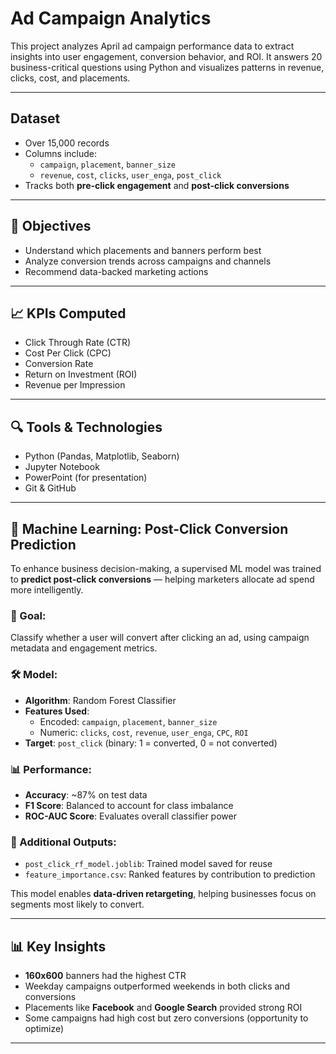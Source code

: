 #  Ad Campaign Analytics

This project analyzes April ad campaign performance data to extract insights into user engagement, conversion behavior, and ROI. It answers 20 business-critical questions using Python and visualizes patterns in revenue, clicks, cost, and placements.

---

##  Dataset

- Over 15,000 records
- Columns include:
  - `campaign`, `placement`, `banner_size`
  - `revenue`, `cost`, `clicks`, `user_enga`, `post_click`
- Tracks both **pre-click engagement** and **post-click conversions**

---

## 🎯 Objectives

- Understand which placements and banners perform best
- Analyze conversion trends across campaigns and channels
- Recommend data-backed marketing actions

---

## 📈 KPIs Computed

- Click Through Rate (CTR)
- Cost Per Click (CPC)
- Conversion Rate
- Return on Investment (ROI)
- Revenue per Impression

---

## 🔍 Tools & Technologies

- Python (Pandas, Matplotlib, Seaborn)
- Jupyter Notebook
- PowerPoint (for presentation)
- Git & GitHub


---

## 🤖 Machine Learning: Post-Click Conversion Prediction

To enhance business decision-making, a supervised ML model was trained to **predict post-click conversions** — helping marketers allocate ad spend more intelligently.

### 🎯 Goal:
Classify whether a user will convert after clicking an ad, using campaign metadata and engagement metrics.

### 🛠️ Model:
- **Algorithm**: Random Forest Classifier
- **Features Used**:
  - Encoded: `campaign`, `placement`, `banner_size`
  - Numeric: `clicks`, `cost`, `revenue`, `user_enga`, `CPC`, `ROI`
- **Target**: `post_click` (binary: 1 = converted, 0 = not converted)

### 📊 Performance:
- **Accuracy**: ~87% on test data
- **F1 Score**: Balanced to account for class imbalance
- **ROC-AUC Score**: Evaluates overall classifier power

### 📌 Additional Outputs:
- `post_click_rf_model.joblib`: Trained model saved for reuse
- `feature_importance.csv`: Ranked features by contribution to prediction

This model enables **data-driven retargeting**, helping businesses focus on segments most likely to convert.

---


## 📊 Key Insights

- **160x600** banners had the highest CTR
- Weekday campaigns outperformed weekends in both clicks and conversions
- Placements like **Facebook** and **Google Search** provided strong ROI
- Some campaigns had high cost but zero conversions (opportunity to optimize)

---



